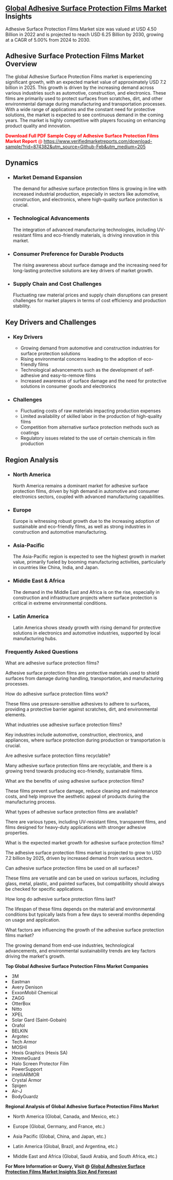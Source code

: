 <h2><a href="https://www.verifiedmarketreports.com/download-sample/?rid=874382&amp;utm_source=Github&amp;utm_medium=205" target="_blank">Global Adhesive Surface Protection Films Market</a> Insights</h2><p>Adhesive Surface Protection Films Market size was valued at USD 4.50 Billion in 2022 and is projected to reach USD 6.25 Billion by 2030, growing at a CAGR of 5.00% from 2024 to 2030.</p><p> <h2>Adhesive Surface Protection Films Market Overview</h2> <p>The global Adhesive Surface Protection Films market is experiencing significant growth, with an expected market value of approximately USD 7.2 billion in 2025. This growth is driven by the increasing demand across various industries such as automotive, construction, and electronics. These films are primarily used to protect surfaces from scratches, dirt, and other environmental damage during manufacturing and transportation processes. With a wide range of applications and the constant need for protective solutions, the market is expected to see continuous demand in the coming years. The market is highly competitive with players focusing on enhancing product quality and innovation.</p> <p><p><span class=""><span style="color: #ff0000;"><strong>Download Full PDF Sample Copy of Adhesive Surface Protection Films Market Report</strong> @ </span><a href="https://www.verifiedmarketreports.com/download-sample/?rid=874382&amp;utm_source=Github-Feb&amp;utm_medium=205" target="_blank">https://www.verifiedmarketreports.com/download-sample/?rid=874382&amp;utm_source=Github-Feb&amp;utm_medium=205</a></span></p></p> <h2>Dynamics</h2> <ul> <li><h3>Market Demand Expansion</h3> The demand for adhesive surface protection films is growing in line with increased industrial production, especially in sectors like automotive, construction, and electronics, where high-quality surface protection is crucial.</li> <li><h3>Technological Advancements</h3> The integration of advanced manufacturing technologies, including UV-resistant films and eco-friendly materials, is driving innovation in this market.</li> <li><h3>Consumer Preference for Durable Products</h3> The rising awareness about surface damage and the increasing need for long-lasting protective solutions are key drivers of market growth.</li> <li><h3>Supply Chain and Cost Challenges</h3> Fluctuating raw material prices and supply chain disruptions can present challenges for market players in terms of cost efficiency and production stability.</li> </ul> <h2>Key Drivers and Challenges</h2> <ul> <li><h3>Key Drivers</h3> <ul> <li>Growing demand from automotive and construction industries for surface protection solutions</li> <li>Rising environmental concerns leading to the adoption of eco-friendly films</li> <li>Technological advancements such as the development of self-adhesive and easy-to-remove films</li> <li>Increased awareness of surface damage and the need for protective solutions in consumer goods and electronics</li> </ul> </li> <li><h3>Challenges</h3> <ul> <li>Fluctuating costs of raw materials impacting production expenses</li> <li>Limited availability of skilled labor in the production of high-quality films</li> <li>Competition from alternative surface protection methods such as coatings</li> <li>Regulatory issues related to the use of certain chemicals in film production</li> </ul> </li> </ul> <h2>Region Analysis</h2> <ul> <li><h3>North America</h3> North America remains a dominant market for adhesive surface protection films, driven by high demand in automotive and consumer electronics sectors, coupled with advanced manufacturing capabilities.</li> <li><h3>Europe</h3> Europe is witnessing robust growth due to the increasing adoption of sustainable and eco-friendly films, as well as strong industries in construction and automotive manufacturing.</li> <li><h3>Asia-Pacific</h3> The Asia-Pacific region is expected to see the highest growth in market value, primarily fueled by booming manufacturing activities, particularly in countries like China, India, and Japan.</li> <li><h3>Middle East & Africa</h3> The demand in the Middle East and Africa is on the rise, especially in construction and infrastructure projects where surface protection is critical in extreme environmental conditions.</li> <li><h3>Latin America</h3> Latin America shows steady growth with rising demand for protective solutions in electronics and automotive industries, supported by local manufacturing hubs.</li> </ul> <h3>Frequently Asked Questions</h3> <p>What are adhesive surface protection films?</p> <p>Adhesive surface protection films are protective materials used to shield surfaces from damage during handling, transportation, and manufacturing processes.</p> <p>How do adhesive surface protection films work?</p> <p>These films use pressure-sensitive adhesives to adhere to surfaces, providing a protective barrier against scratches, dirt, and environmental elements.</p> <p>What industries use adhesive surface protection films?</p> <p>Key industries include automotive, construction, electronics, and appliances, where surface protection during production or transportation is crucial.</p> <p>Are adhesive surface protection films recyclable?</p> <p>Many adhesive surface protection films are recyclable, and there is a growing trend towards producing eco-friendly, sustainable films.</p> <p>What are the benefits of using adhesive surface protection films?</p> <p>These films prevent surface damage, reduce cleaning and maintenance costs, and help improve the aesthetic appeal of products during the manufacturing process.</p> <p>What types of adhesive surface protection films are available?</p> <p>There are various types, including UV-resistant films, transparent films, and films designed for heavy-duty applications with stronger adhesive properties.</p> <p>What is the expected market growth for adhesive surface protection films?</p> <p>The adhesive surface protection films market is projected to grow to USD 7.2 billion by 2025, driven by increased demand from various sectors.</p> <p>Can adhesive surface protection films be used on all surfaces?</p> <p>These films are versatile and can be used on various surfaces, including glass, metal, plastic, and painted surfaces, but compatibility should always be checked for specific applications.</p> <p>How long do adhesive surface protection films last?</p> <p>The lifespan of these films depends on the material and environmental conditions but typically lasts from a few days to several months depending on usage and application.</p> <p>What factors are influencing the growth of the adhesive surface protection films market?</p> <p>The growing demand from end-use industries, technological advancements, and environmental sustainability trends are key factors driving the market's growth.</p> </p><p><strong>Top Global Adhesive Surface Protection Films Market Companies</strong></p><div data-test-id=""><p><li>3M</li><li> Eastman</li><li> Avery Denison</li><li> ExxonMobil Chemical</li><li> ZAGG</li><li> OtterBox</li><li> Nitto</li><li> XPEL</li><li> Solar Gard (Saint-Gobain)</li><li> Orafol</li><li> BELKIN</li><li> Argotec</li><li> Tech Armor</li><li> MOSHI</li><li> Hexis Graphics (Hexis SA)</li><li> XtremeGuard</li><li> Halo Screen Protector Film</li><li> PowerSupport</li><li> intelliARMOR</li><li> Crystal Armor</li><li> Spigen</li><li> Air-J</li><li> BodyGuardz</li></p><div><strong>Regional Analysis of&nbsp;Global Adhesive Surface Protection Films Market</strong></div><ul><li dir="ltr"><p dir="ltr">North America&nbsp;(Global, Canada, and Mexico, etc.)</p></li><li dir="ltr"><p dir="ltr">Europe (Global, Germany, and France, etc.)</p></li><li dir="ltr"><p dir="ltr">Asia Pacific&nbsp;(Global, China, and Japan, etc.)</p></li><li dir="ltr"><p dir="ltr">Latin America&nbsp;(Global, Brazil, and Argentina, etc.)</p></li><li dir="ltr">Middle East and Africa&nbsp;(Global, Saudi Arabia, and South Africa, etc.)</li></ul><p><strong>For More Information or Query, Visit @&nbsp;</strong><strong><a href="https://www.verifiedmarketreports.com/product/adhesive-surface-protection-films-market/?utm_source=Github&amp;utm_medium=205" target="_blank">Global Adhesive Surface Protection Films Market Insights Size And Forecast</a></strong></p></div>

